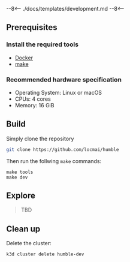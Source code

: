 --8<--
./docs/templates/development.md
--8<--

## Prerequisites

### Install the required tools

- [Docker](https://www.docker.com/)
- [make](https://www.gnu.org/software/make/manual/make.html)

### Recommended hardware specification

- Operating System: Linux or macOS
- CPUs: 4 cores
- Memory: 16 GiB

## Build

Simply clone the repository

```sh
git clone https://github.com/locmai/humble
```

Then run the follwing `make` commands:

```shell
make tools
make dev
```
## Explore

> TBD

## Clean up

Delete the cluster:

```
k3d cluster delete humble-dev
```
